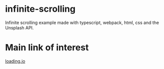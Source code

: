 # infinite-scrolling
Infinite scrolling example made with typescript, webpack, html, css and the Unsplash API.


# Main link of interest
[loading.io](https://loading.io/) 
